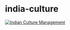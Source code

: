# india-culture

[![Indian Culture Management](https://img.youtube.com/vi/8xX-xRoRlV8?si=OAZzJA0uE1y9pxOv/0.jpg)](https://youtu.be/8xX-xRoRlV8?si=OAZzJA0uE1y9pxOv)

